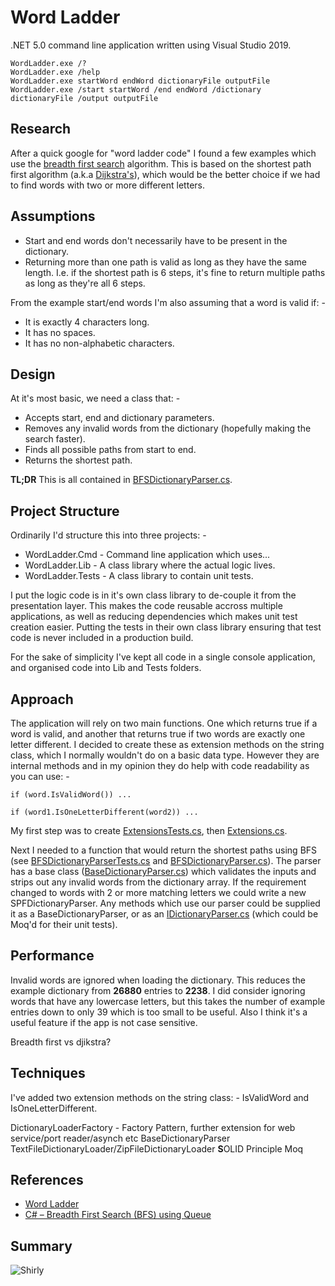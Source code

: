 # Word Ladder
.NET 5.0 command line application written using Visual Studio 2019.
```
WordLadder.exe /?
WordLadder.exe /help
WordLadder.exe startWord endWord dictionaryFile outputFile
WordLadder.exe /start startWord /end endWord /dictionary dictionaryFile /output outputFile
```

## Research
After a quick google for "word ladder code" I found a few examples which use the [breadth first search](https://en.wikipedia.org/wiki/Breadth-first_search) algorithm. This is based on the shortest path first algorithm (a.k.a [Dijkstra's](https://en.wikipedia.org/wiki/Dijkstra%27s_algorithm)), which would be the better choice if we had to find words with two or more different letters.

## Assumptions
* Start and end words don't necessarily have to be present in the dictionary.
* Returning more than one path is valid as long as they have the same length. I.e. if the shortest path is 6 steps, it's fine to return multiple paths as long as they're all 6 steps.

From the example start/end words I'm also assuming that a word is valid if: -
* It is exactly 4 characters long.
* It has no spaces.
* It has no non-alphabetic characters.

## Design
At it's most basic, we need a class that: -
* Accepts start, end and dictionary parameters.
* Removes any invalid words from the dictionary (hopefully making the search faster).
* Finds all possible paths from start to end.
* Returns the shortest path.

**TL;DR** This is all contained in [BFSDictionaryParser.cs](WordLadder/Lib/DictionaryParser/BFSDictionaryParser.cs).

## Project Structure
Ordinarily I'd structure this into three projects: -
* WordLadder.Cmd - Command line application which uses...
* WordLadder.Lib - A class library where the actual logic lives.
* WordLadder.Tests - A class library to contain unit tests.

I put the logic code is in it's own class library to de-couple it from the presentation layer. This makes the code reusable accross multiple applications, as well as reducing dependencies which makes unit test creation easier. Putting the tests in their own class library ensuring that test code is never included in a production build.

For the sake of simplicity I've kept all code in a single console application, and organised code into Lib and Tests folders.

## Approach
The application will rely on two main functions. One which returns true if a word is valid, and another that returns true if two words are exactly one letter different. I decided to create these as extension methods on the string class, which I normally wouldn't do on a basic data type. However they are internal methods and in my opinion they do help with code readability as you can use: -
```
if (word.IsValidWord()) ...

if (word1.IsOneLetterDifferent(word2)) ...
```
My first step was to create [ExtensionsTests.cs](WordLadder/Tests/ExtensionsTests.cs), then [Extensions.cs](WordLadder/Lib/Extensions.cs).

Next I needed to a function that would return the shortest paths using BFS (see [BFSDictionaryParserTests.cs](WordLadder/Tests/DictionaryParser/BFSDictionaryParserTests.cs) and [BFSDictionaryParser.cs](WordLadder/Lib/DictionaryParser/BFSDictionaryParser.cs)). The parser has a base class ([BaseDictionaryParser.cs](WordLadder/Lib/DictionaryParser/BaseDictionaryParser.cs)) which validates the inputs and strips out any invalid words from the dictionary array. If the requirement changed to words with 2 or more matching letters we could write a new SPFDictionaryParser. Any methods which use our parser could be supplied it as a BaseDictionaryParser, or as an [IDictionaryParser.cs](WordLadder/Lib/DictionaryParser/IDictionaryParser.cs) (which could be Moq'd for their unit tests).

## Performance
Invalid words are ignored when loading the dictionary. This reduces the example dictionary from **26880** entries to **2238**. I did consider ignoring words that have any lowercase letters, but this takes the number of example entries down to only 39 which is too small to be useful. Also I think it's a useful feature if the app is not case sensitive.


Breadth first vs djikstra?

## Techniques
I've added two extension methods on the string class: - IsValidWord and IsOneLetterDifferent.


DictionaryLoaderFactory - Factory Pattern, further extension for web service/port reader/asynch etc
BaseDictionaryParser
TextFileDictionaryLoader/ZipFileDictionaryLoader **S**OLID Principle
Moq

## References
* [Word Ladder](https://www.geeksforgeeks.org/word-ladder-length-of-shortest-chain-to-reach-a-target-word/)
* [C# – Breadth First Search (BFS) using Queue](https://www.csharpstar.com/csharp-breadth-first-search/)

## Summary
![Shirly](https://static.boredpanda.com/blog/wp-content/uploads/2019/05/airplane-movie-funny-moments-fb15-png__700.jpg)
